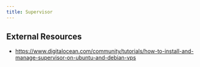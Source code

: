 ```yaml
---
title: Supervisor
---
```


## External Resources

* <https://www.digitalocean.com/community/tutorials/how-to-install-and-manage-supervisor-on-ubuntu-and-debian-vps>
